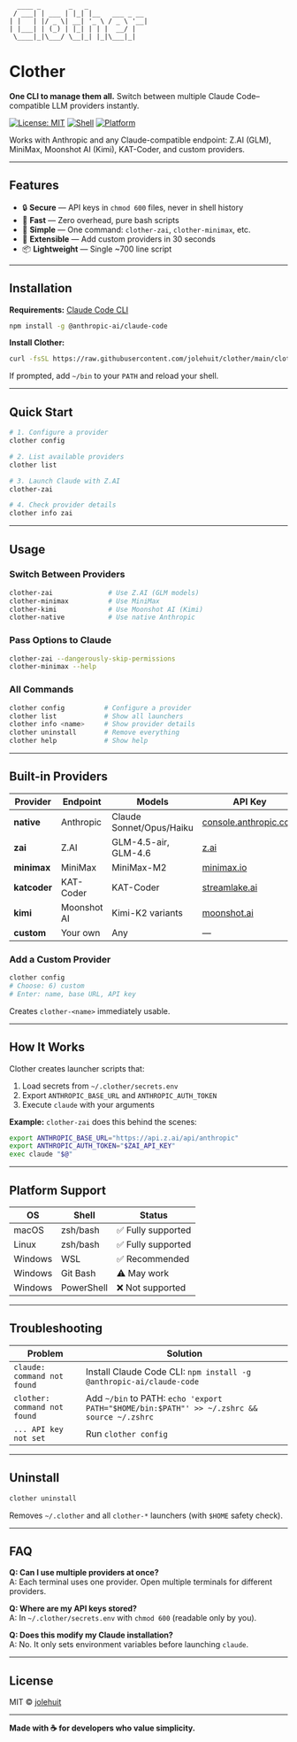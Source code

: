 ```text
  ____ _       _   _               
 / ___| | ___ | |_| |__   ___ _ __ 
| |   | |/ _ \| __| '_ \ / _ \ '__|
| |___| | (_) | |_| | | |  __/ |   
 \____|_|\___/ \__|_| |_|\___|_|   
```

# Clother

**One CLI to manage them all.** Switch between multiple Claude Code–compatible LLM providers instantly.

[![License: MIT](https://img.shields.io/badge/License-MIT-blue.svg)](LICENSE)
[![Shell](https://img.shields.io/badge/Shell-Bash-green.svg)](https://www.gnu.org/software/bash/)
[![Platform](https://img.shields.io/badge/Platform-macOS%20|%20Linux-lightgrey.svg)](#platform-support)

Works with Anthropic and any Claude-compatible endpoint: Z.AI (GLM), MiniMax, Moonshot AI (Kimi), KAT-Coder, and custom providers.

---

## Features

- 🔒 **Secure** — API keys in `chmod 600` files, never in shell history
- 🚀 **Fast** — Zero overhead, pure bash scripts
- 🎯 **Simple** — One command: `clother-zai`, `clother-minimax`, etc.
- 🔧 **Extensible** — Add custom providers in 30 seconds
- 📦 **Lightweight** — Single ~700 line script

---

## Installation

**Requirements:** [Claude Code CLI](https://github.com/anthropics/claude-code)

```bash
npm install -g @anthropic-ai/claude-code
```

**Install Clother:**

```bash
curl -fsSL https://raw.githubusercontent.com/jolehuit/clother/main/clother.sh | bash
```

If prompted, add `~/bin` to your `PATH` and reload your shell.

---

## Quick Start

```bash
# 1. Configure a provider
clother config

# 2. List available providers
clother list

# 3. Launch Claude with Z.AI
clother-zai

# 4. Check provider details
clother info zai
```

---

## Usage

### Switch Between Providers

```bash
clother-zai              # Use Z.AI (GLM models)
clother-minimax          # Use MiniMax
clother-kimi             # Use Moonshot AI (Kimi)
clother-native           # Use native Anthropic
```

### Pass Options to Claude

```bash
clother-zai --dangerously-skip-permissions
clother-minimax --help
```

### All Commands

```bash
clother config          # Configure a provider
clother list            # Show all launchers
clother info <name>     # Show provider details
clother uninstall       # Remove everything
clother help            # Show help
```

---

## Built-in Providers

| Provider | Endpoint | Models | API Key |
|----------|----------|--------|---------|
| **native** | Anthropic | Claude Sonnet/Opus/Haiku | [console.anthropic.com](https://console.anthropic.com) |
| **zai** | Z.AI | GLM-4.5-air, GLM-4.6 | [z.ai](https://z.ai) |
| **minimax** | MiniMax | MiniMax-M2 | [minimax.io](https://minimax.io) |
| **katcoder** | KAT-Coder | KAT-Coder | [streamlake.ai](https://streamlake.ai) |
| **kimi** | Moonshot AI | Kimi-K2 variants | [moonshot.ai](https://moonshot.ai) |
| **custom** | Your own | Any | — |

### Add a Custom Provider

```bash
clother config
# Choose: 6) custom
# Enter: name, base URL, API key
```

Creates `clother-<name>` immediately usable.

---

## How It Works

Clother creates launcher scripts that:

1. Load secrets from `~/.clother/secrets.env`
2. Export `ANTHROPIC_BASE_URL` and `ANTHROPIC_AUTH_TOKEN`
3. Execute `claude` with your arguments

**Example:** `clother-zai` does this behind the scenes:

```bash
export ANTHROPIC_BASE_URL="https://api.z.ai/api/anthropic"
export ANTHROPIC_AUTH_TOKEN="$ZAI_API_KEY"
exec claude "$@"
```

---

## Platform Support

| OS | Shell | Status |
|----|-------|--------|
| macOS | zsh/bash | ✅ Fully supported |
| Linux | zsh/bash | ✅ Fully supported |
| Windows | WSL | ✅ Recommended |
| Windows | Git Bash | ⚠️ May work |
| Windows | PowerShell | ❌ Not supported |

---

## Troubleshooting

| Problem | Solution |
|---------|----------|
| `claude: command not found` | Install Claude Code CLI: `npm install -g @anthropic-ai/claude-code` |
| `clother: command not found` | Add `~/bin` to PATH: `echo 'export PATH="$HOME/bin:$PATH"' >> ~/.zshrc && source ~/.zshrc` |
| `... API key not set` | Run `clother config` |

---

## Uninstall

```bash
clother uninstall
```

Removes `~/.clother` and all `clother-*` launchers (with `$HOME` safety check).

---

## FAQ

**Q: Can I use multiple providers at once?**  
A: Each terminal uses one provider. Open multiple terminals for different providers.

**Q: Where are my API keys stored?**  
A: In `~/.clother/secrets.env` with `chmod 600` (readable only by you).

**Q: Does this modify my Claude installation?**  
A: No. It only sets environment variables before launching `claude`.

---

## License

MIT © [jolehuit](https://github.com/jolehuit)

---

**Made with ☕ for developers who value simplicity.**
